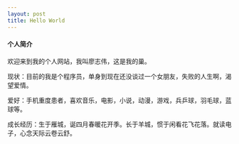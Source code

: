 ```yaml
---
layout: post
title: Hello World
---
```


#### 个人简介

欢迎来到我的个人网站，我叫廖志伟，这是我的巢。

现状：目前的我是个程序员，单身到现在还没谈过一个女朋友，失败的人生啊，渴望爱情。

爱好：手机重度患者，喜欢音乐，电影，小说，动漫，游戏，兵乒球，羽毛球，蓝球等。

成长经历：生于雁城，诞四月春暖花开季。长于羊城，惯于闲看花飞花落。就读电子，心念天际云卷云舒。





